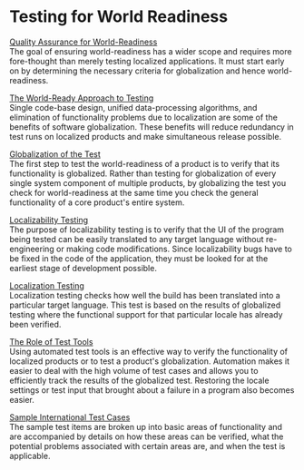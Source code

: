 

# Testing for World Readiness

[Quality Assurance for World-Readiness](https://msdn.microsoft.com/en-us/library/mt662412)  
The goal of ensuring world-readiness has a wider scope and requires more fore-thought than merely testing localized applications. It must start early on by determining the necessary criteria for globalization and hence world-readiness.

[The World-Ready Approach to Testing](https://msdn.microsoft.com/en-us/library/mt662413)  
Single code-base design, unified data-processing algorithms, and elimination of functionality problems due to localization are some of the benefits of software globalization. These benefits will reduce redundancy in test runs on localized products and make simultaneous release possible.

[Globalization of the Test](https://msdn.microsoft.com/en-us/library/mt662415)  
The first step to test the world-readiness of a product is to verify that its functionality is globalized. Rather than testing for globalization of every single system component of multiple products, by globalizing the test you check for world-readiness at the same time you check the general functionality of a core product's entire system.

[Localizability Testing](https://msdn.microsoft.com/en-us/library/mt651780)  
The purpose of localizability testing is to verify that the UI of the program being tested can be easily translated to any target language without re-engineering or making code modifications. Since localizability bugs have to be fixed in the code of the application, they must be looked for at the earliest stage of development possible.

[Localization Testing](https://msdn.microsoft.com/en-us/library/mt662422)  
Localization testing checks how well the build has been translated into a particular target language. This test is based on the results of globalized testing where the functional support for that particular locale has already been verified.

[The Role of Test Tools](https://msdn.microsoft.com/en-us/library/mt662423)  
Using automated test tools is an effective way to verify the functionality of localized products or to test a product's globalization. Automation makes it easier to deal with the high volume of test cases and allows you to efficiently track the results of the globalized test. Restoring the locale settings or test input that brought about a failure in a program also becomes easier.

[Sample International Test Cases](https://msdn.microsoft.com/en-us/library/mt662424)  
The sample test items are broken up into basic areas of functionality and are accompanied by details on how these areas can be verified, what the potential problems associated with certain areas are, and when the test is applicable.


